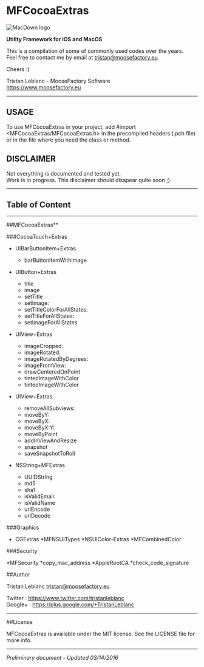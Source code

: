 # MFCocoaExtras

![MacDown logo](https://www.moosefactory.eu/resources/MooseFactoryRoundLogo.png)

**Utility Framework for iOS and MacOS**


This is a compilation of some of commonly used codes over the years.  
Feel free to contact me by email at <tristan@moosefactory.eu>

Cheers :)

Tristan Leblanc - MooseFactory Software  
<https://www.moosefactory.eu>

***

## USAGE

To use MFCocoaExtras in your project, add #import <MFCocoaExtras/MFCocoaExtras.h> in the precompiled headers (.pch file) or in the file where you need the class or method.

## DISCLAIMER

Not everything is documented and tested yet.  
Work is in progress. This disclaimer should disapear quite soon ;)

***

## Table of Content

***

##MFCocoaExtras**

###CocoaTouch+Extras

* UIBarButtonItem+Extras
    * barButtonItemWithImage

* UIButton+Extras
    * title
    * image
    * setTitle
    * setImage:
    * setTitleColorForAllStates:
    * setTitleForAllStates:
    * setImageForAllStates
* UIView+Extras
    * imageCropped:
    * imageRotated:
    * imageRotatedByDegrees:
    * imageFromView:
    * drawCenteredOnPoint
    * tintedImageWithColor
    * tintedImageWithColor
* UIView+Extras
    * removeAllSubviews:
    * moveByY:
    * moveByX:
    * moveByX:Y:
    * moveByPoint
    * addInViewAndResize
    * snapshot
    * saveSnapshotToRoll
* NSString+MFExtras
    * UUIDString
    * md5
    * sha1
    * isValidEmail:
    * isValidName
    * urlEncode
    * urlDecode

###Graphics

* CGExtras
    *MFNSUITypes
    *NSUIColor-Extras
    *MFCombinedColor


###Security

*MFSecurity
    *copy_mac_address
    *AppleRootCA
    *check_code_signature

##Author

Tristan Leblanc <tristan@moosefactory.eu>

Twitter     :	<https://www.twitter.com/tristanleblanc>  
Google+     :	<https://plus.google.com/+TristanLeblanc>  

***

##License

MFCocoaExtras is available under the MIT license. See the LICENSE file for more info.

***

*Preliminary document - Updated 03/14/2016*